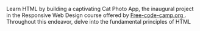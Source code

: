 
Learn HTML by building a captivating Cat Photo App, the inaugural project in the Responsive Web Design course offered by <a href="https://www.freecodecamp.org/learn/2022/responsive-web-design/" target="_blank">Free-code-camp.org </a> . Throughout this endeavor, delve into the fundamental principles of HTML

 


